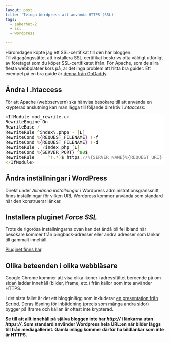 ```yaml
---
layout: post
title: 'Tvinga Wordpress att använda HTTPS (SSL)'
tags:
  - sakerhet-2
  - ssl
  - wordpress

---
```


Häromdagen köpte jag ett SSL-certifikat till den här bloggen. Tillvägagångssättet att installera SSL-certifikat beskrivs ofta väldigt utförligt av företaget som du köper SSL-certifikatet ifrån. För Apache, som de allra flesta webbplatser körs på, är det inga problem att hitta bra guider. Ett exempel på en bra guide är <a href="http://help.godaddy.com/article/5238" target="_blank">denna från GoDaddy</a>.

<h2>Ändra i .htaccess</h2>
För att Apache (webbservern) ska hänvisa besökare till att använda en krypterad anslutning kan man lägga till följande direktiv i <i>.htaccess</i>:

<pre style='color:#000000;background:#ffffff;'><span style='color:#808030; '>&lt;</span>IfModule mod_rewrite<span style='color:#808030; '>.</span>c<span style='color:#808030; '>></span>
RewriteEngine On
RewriteBase <span style='color:#808030; '>/</span>
RewriteRule <span style='color:#808030; '>^</span>index\<span style='color:#808030; '>.</span>php$ <span style='color:#808030; '>-</span> <span style='color:#808030; '>[</span>L<span style='color:#808030; '>]</span>
RewriteCond <span style='color:#808030; '>%</span><span style='color:#800080; '>{</span>REQUEST_FILENAME<span style='color:#800080; '>}</span> <span style='color:#808030; '>!</span><span style='color:#808030; '>-</span>f
RewriteCond <span style='color:#808030; '>%</span><span style='color:#800080; '>{</span>REQUEST_FILENAME<span style='color:#800080; '>}</span> <span style='color:#808030; '>!</span><span style='color:#808030; '>-</span>d
RewriteRule <span style='color:#808030; '>.</span> <span style='color:#808030; '>/</span>index<span style='color:#808030; '>.</span>php <span style='color:#808030; '>[</span>L<span style='color:#808030; '>]</span>
RewriteCond <span style='color:#808030; '>%</span><span style='color:#800080; '>{</span>SERVER_PORT<span style='color:#800080; '>}</span> <span style='color:#808030; '>^</span><span style='color:#008c00; '>80</span>$
RewriteRule     <span style='color:#808030; '>^</span><span style='color:#808030; '>(</span><span style='color:#808030; '>.</span><span style='color:#808030; '>*</span><span style='color:#808030; '>)</span>$ https<span style='color:#800080; '>:</span><span style='color:#696969; '>//%{SERVER_NAME}%{REQUEST_URI} [L,R]</span>
<span style='color:#808030; '>&lt;</span><span style='color:#808030; '>/</span>IfModule<span style='color:#808030; '>></span>
</pre>

<h2>Ändra inställningar i WordPress</h2>
Direkt under <i>Allmänna inställningar</i> i Wordpress administrationsgränssnitt finns inställningar för vilken URL Wordpress kommer använda som standard när den konstruerar länkar.



<h2>Installera pluginet <i>Force SSL</i></h2>
Trots de rigorösa inställningarna ovan kan det ändå bli fel ibland när besökare kommer från pingback-adresser eller andra adresser som länkar till gammalt innehåll.

<a target="_blank" href="http://wordpress.org/extend/plugins/force-ssl/">Pluginet finns här</a>.

<h2>Olika beteenden i olika webbläsare</h2>
Google Chrome kommer att visa olika ikoner i adressfältet beroende på om sidan laddar innehåll (bilder, iframe, etc.) från källor som inte använder HTTPS.





I det sista fallet är det ett blogginlägg som inkluderar <a href="http://www.scribd.com/doc/2569355/Geo-Distance-Search-with-MySQL" target="_blank">en presentation från Scribd</a>. Deras lösning för inbäddning (precis som många andra sidor) bygger på iframe och källan är oftast inte krypterad.

<b>Se till att allt innehåll på själva bloggen inte har <i>http://</i> i länkarna utan <i>https://</i>. Som standard använder Wordpress hela URL:en när bilder läggs till från mediagalleriet. Gamla inlägg kommer därför ha bildlänkar som inte är HTTPS.</b>


